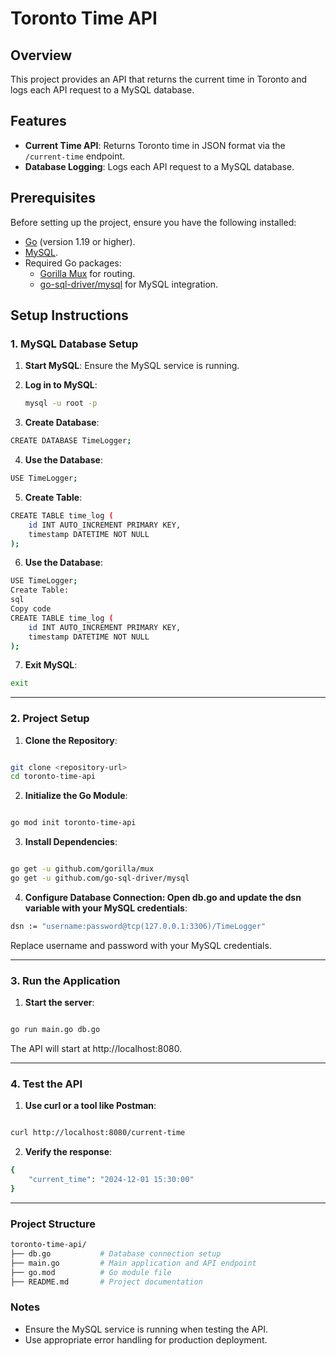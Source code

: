 # Toronto Time API

## Overview

This project provides an API that returns the current time in Toronto and logs each API request to a MySQL database.

## Features

- **Current Time API**: Returns Toronto time in JSON format via the `/current-time` endpoint.
- **Database Logging**: Logs each API request to a MySQL database.

## Prerequisites

Before setting up the project, ensure you have the following installed:

- [Go](https://golang.org/doc/install) (version 1.19 or higher).
- [MySQL](https://dev.mysql.com/downloads/installer/).
- Required Go packages:
  - [Gorilla Mux](https://github.com/gorilla/mux) for routing.
  - [go-sql-driver/mysql](https://github.com/go-sql-driver/mysql) for MySQL integration.

## Setup Instructions

### 1. MySQL Database Setup

1. **Start MySQL**: Ensure the MySQL service is running.
2. **Log in to MySQL**:

   ```bash
   mysql -u root -p
    ```

3. **Create Database**:

```bash
CREATE DATABASE TimeLogger;
```

4. **Use the Database**:

``` bash
USE TimeLogger;
```

5. **Create Table**:

``` bash
CREATE TABLE time_log (
    id INT AUTO_INCREMENT PRIMARY KEY,
    timestamp DATETIME NOT NULL
);
```

6. **Use the Database**:

```bash
USE TimeLogger;
Create Table:
sql
Copy code
CREATE TABLE time_log (
    id INT AUTO_INCREMENT PRIMARY KEY,
    timestamp DATETIME NOT NULL
);
```

7. **Exit MySQL**:

```bash
exit
```

---


### 2. Project Setup

1. **Clone the Repository**:

```bash

git clone <repository-url>
cd toronto-time-api
```

2. **Initialize the Go Module**:

```bash

go mod init toronto-time-api
```

3. **Install Dependencies**:

```bash

go get -u github.com/gorilla/mux
go get -u github.com/go-sql-driver/mysql
```

4. **Configure Database Connection: Open db.go and update the dsn variable with your MySQL credentials**:

```bash
dsn := "username:password@tcp(127.0.0.1:3306)/TimeLogger"

```
Replace username and password with your MySQL credentials.

---



### 3. Run the Application

1. **Start the server**:

```bash

go run main.go db.go
```

The API will start at http://localhost:8080.

---


### 4. Test the API

1. **Use curl or a tool like Postman**:

```bash

curl http://localhost:8080/current-time
```

2. **Verify the response**:

```bash
{
    "current_time": "2024-12-01 15:30:00"
}
```


---


### Project Structure

```bash
toronto-time-api/
├── db.go           # Database connection setup
├── main.go         # Main application and API endpoint
├── go.mod          # Go module file
├── README.md       # Project documentation

```


### Notes

- Ensure the MySQL service is running when testing the API.
- Use appropriate error handling for production deployment.